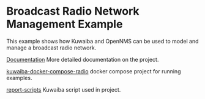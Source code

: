# Broadcast Radio Network Management Example

This example shows how Kuwaiba and OpenNMS can be used to model and manage a broadcast radio network.

[Documentation](./docs) More detailed documentation on the project.

[kuwaiba-docker-compose-radio](./kuwaiba-docker-compose-radio) docker compose project for running examples.

[report-scripts](./report-scripts) Kuwaiba script used in project.

